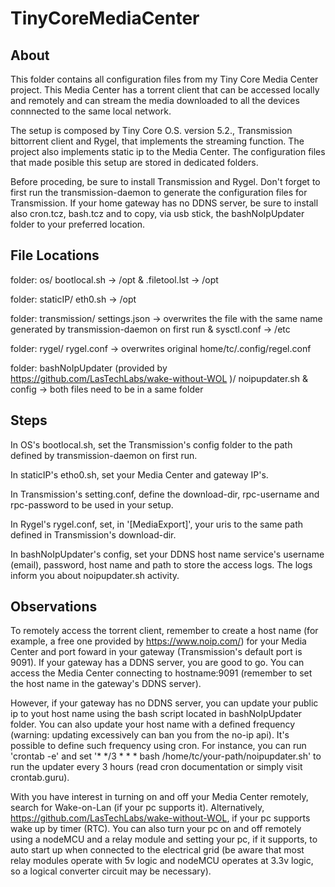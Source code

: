 # TinyCoreMediaCenter

## About

This folder contains all configuration files from my Tiny Core Media Center project. This Media Center has a torrent client that can be accessed locally and remotely and can stream the media downloaded to all the devices connnected to the same local network.

The setup is composed by Tiny Core O.S. version 5.2., Transmission bittorrent client and Rygel, that implements the streaming function. The project also implements static ip to the Media Center. The configuration files that made posible this setup are stored in dedicated folders.

Before proceding, be sure to install Transmission and Rygel. Don't forget to first run the transmission-daemon to generate the configuration files for Transmission. If your home gateway has no DDNS server, be sure to install also cron.tcz, bash.tcz and to copy, via usb stick, the bashNoIpUpdater folder to your preferred location.

## File Locations

folder: os/
	bootlocal.sh -> /opt &
	.filetool.lst -> /opt

folder: staticIP/
	eth0.sh -> /opt

folder: transmission/
	settings.json -> overwrites the file with the same name generated by transmission-daemon on first run &
	sysctl.conf -> /etc

folder: rygel/
	rygel.conf -> overwrites original home/tc/.config/regel.conf

folder: bashNoIpUpdater (provided by https://github.com/LasTechLabs/wake-without-WOL )/
	noipupdater.sh &
	config -> both files need to be in a same folder


## Steps

In OS's bootlocal.sh, set the Transmission's config folder to the path defined by transmission-daemon on first run.

In staticIP's etho0.sh, set your Media Center and gateway IP's.

In Transmission's setting.conf, define the download-dir, rpc-username and rpc-password to be used in your setup.

In Rygel's rygel.conf, set, in '[MediaExport]', your uris to the same path defined in Transmission's download-dir.

In bashNoIpUpdater's config, set your DDNS host name service's username (email), password, host name and path to store the access logs. The logs inform you about noipupdater.sh activity.

## Observations

To remotely access the torrent client, remember to create a host name (for example, a free one provided by https://www.noip.com/) for your Media Center and port foward in your gateway (Transmission's default port is 9091). If your gateway has a DDNS server, you are good to go. You can access the Media Center connecting to hostname:9091 (remember to set the host name in the gateway's DDNS server).

However, if your gateway has no DDNS server, you can update your public ip to yout host name using the bash script located in bashNoIpUpdater folder. You can also update your host name with a defined frequency (warning: updating excessively can ban you from the no-ip api). It's possible to define such frequency using cron.
For instance, you can run 'crontab -e' and set '* */3 * * * bash /home/tc/your-path/noipupdater.sh' to run the updater every 3 hours (read cron documentation or simply visit crontab.guru).

With you have interest in turning on and off your Media Center remotely, search for Wake-on-Lan (if your pc supports it). Alternatively, https://github.com/LasTechLabs/wake-without-WOL, if your pc supports wake up by timer (RTC). You can also turn your pc on and off remotely using a nodeMCU and a relay module and setting your pc, if it supports, to auto start up when connected to the electrical grid (be aware that most relay modules operate with 5v logic and nodeMCU operates at 3.3v logic, so a logical converter circuit may be necessary).
